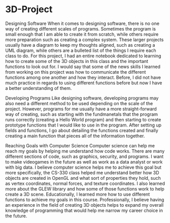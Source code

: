 # 3D-Project
Designing Software
When it comes to designing software, there is no one way of creating different scales of programs. Sometimes the program is small enough that I am able to create it from scratch, while others require more preparation such as creating a complex system. These larger projects usually have a diagram to keep my thoughts aligned, such as creating a UML diagram, while others are a bulleted list of the things I require each class to do. For this project, I had an entire notebook dedicated to learning how to create some of the 3D objects in this class and the important functions to look out for. I would say that some of the news skills I learned from working on this project was how to communicate the different functions among one another and how they interact. Before, I did not have much practice in regards to using different functions before but now I have a better understanding of them.

Developing Programs
Like designing software, developing programs may also need a different method to be used depending on the scale of the project. However, programs for me usually have a more straight-forward way of creating, such as starting with the fundmanetals that the program runs correctly (creating a Hello World program) and then starting to create prototype functions that I would like to use in the program. After setting up fields and functions, I go about detailing the functions created and finally creating a main function that pieces all of the information together.

Reaching Goals with Computer Science
Computer science can help me reach my goals by helping me understand how code works. There are many different sections of code, such as graphics, security, and programs. I want to make videogames in the future as well as work as a data analyst or work with big data. I believe computer science helps me to achieve this goal but more specifically, the CS-330 class helped me understand better how 3D objects are created in OpenGL and what sort of properties they hold, such as vertex coordinates, normal forces, and texture coordinates. I also learned more about the GLEW library and how some of those functions work to help create a 3D scene. Educationally, I learned more how to use different functions to achieve my goals in this course. Professionally, I believe having an experience in the field of creating 3D objects helps to expand my overall knowledge of programming that would help me narrow my career choice in the future.
